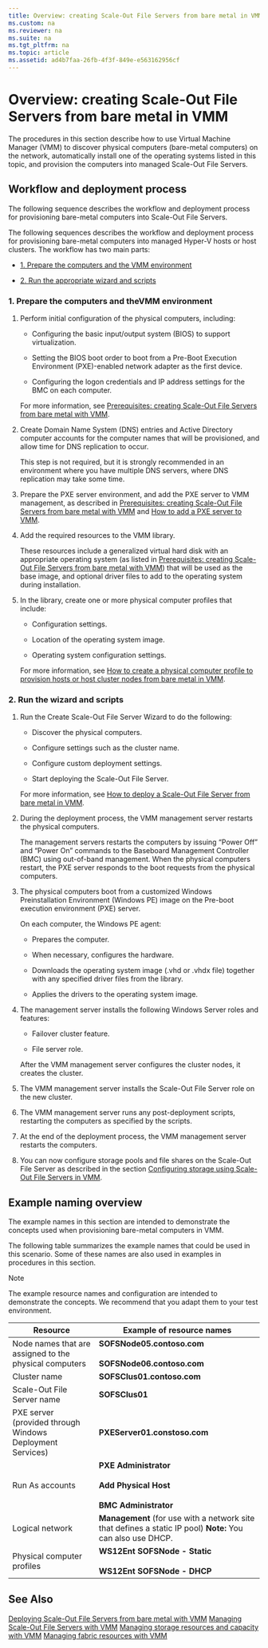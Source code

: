 ```yaml
---
title: Overview: creating Scale-Out File Servers from bare metal in VMM
ms.custom: na
ms.reviewer: na
ms.suite: na
ms.tgt_pltfrm: na
ms.topic: article
ms.assetid: ad4b7faa-26fb-4f3f-849e-e563162956cf
---
```

# Overview: creating Scale-Out File Servers from bare metal in VMM
The procedures in this section describe how to use Virtual Machine Manager (VMM) to discover physical computers (bare-metal computers) on the network, automatically install one of the operating systems listed in this topic, and provision the computers into managed Scale-Out File Servers.

## <a name="BKMK_workflow"></a>Workflow and deployment process
The following sequence describes the workflow and deployment process for provisioning bare-metal computers into Scale-Out File Servers.

The following sequences describes the workflow and deployment process for provisioning bare-metal computers into managed Hyper-V hosts or host clusters. The workflow has two main parts:

-   [1. Prepare the computers and the VMM environment](#BKMK_Prep)

-   [2. Run the appropriate wizard and scripts](#BKMK_Wiz)

### <a name="BKMK_Prep"></a>1. Prepare the computers and theVMM environment

1.  Perform initial configuration of the physical computers, including:

    -   Configuring the basic input/output system (BIOS) to support virtualization.

    -   Setting the BIOS boot order to boot from a Pre-Boot Execution Environment (PXE)-enabled network adapter as the first device.

    -   Configuring the logon credentials and IP address settings for the BMC on each computer.

    For more information, see [Prerequisites: creating Scale-Out File Servers from bare metal with VMM](Prerequisites--creating-Scale-Out-File-Servers-from-bare-metal-with-VMM.md).

2.  Create Domain Name System (DNS) entries and Active Directory computer accounts for the computer names that will be provisioned, and allow time for DNS replication to occur.

    This step is not required, but it is strongly recommended in an environment where you have multiple DNS servers, where DNS replication may take some time.

3.  Prepare the PXE server environment, and add the PXE server to VMM management, as described in [Prerequisites: creating Scale-Out File Servers from bare metal with VMM](Prerequisites--creating-Scale-Out-File-Servers-from-bare-metal-with-VMM.md) and [How to add a PXE server to VMM](How-to-add-a-PXE-server-to-VMM.md).

4.  Add the required resources to the VMM library.

    These resources include a generalized virtual hard disk with an appropriate operating system (as listed in [Prerequisites: creating Scale-Out File Servers from bare metal with VMM](Prerequisites--creating-Scale-Out-File-Servers-from-bare-metal-with-VMM.md)) that will be used as the base image, and optional driver files to add to the operating system during installation.

5.  In the library, create one or more physical computer profiles that include:

    -   Configuration settings.

    -   Location of the operating system image.

    -   Operating system configuration settings.

    For more information, see [How to create a physical computer profile to provision hosts or host cluster nodes from bare metal in VMM](How-to-create-a-physical-computer-profile-to-provision-hosts-or-host-cluster-nodes-from-bare-metal-in-VMM.md).

### <a name="BKMK_Wiz"></a>2. Run the wizard and scripts

1.  Run the  Create Scale-Out File Server Wizard to do the following:

    -   Discover the physical computers.

    -   Configure settings such as the cluster name.

    -   Configure custom deployment settings.

    -   Start deploying the Scale-Out File Server.

    For more information, see [How to deploy a Scale-Out File Server from bare metal in VMM](How-to-deploy-a-Scale-Out-File-Server-from-bare-metal-in-VMM.md).

2.  During the deployment process, the VMM management server restarts the physical computers.

    The management servers restarts the computers by issuing “Power Off” and “Power On” commands to the Baseboard Management Controller (BMC) using out-of-band management. When the physical computers restart, the PXE server responds to the boot requests from the physical computers.

3.  The physical computers boot from a customized Windows Preinstallation Environment (Windows PE) image on the Pre-boot execution environment (PXE) server.

    On each computer, the Windows PE agent:

    -   Prepares the computer.

    -   When necessary, configures the hardware.

    -   Downloads the operating system image (.vhd or .vhdx file) together with any specified driver files from the library.

    -   Applies the drivers to the operating system image.

4.  The management server installs the following Windows Server roles and features:

    -   Failover cluster feature.

    -   File server role.

    After the VMM management server configures the cluster nodes, it creates the cluster.

5.  The VMM management server installs the Scale-Out File Server role on the new cluster.

6.  The VMM management server runs any post-deployment scripts, restarting the computers as specified by the scripts.

7.  At the end of the deployment process, the VMM management server restarts the computers.

8.  You can now configure storage pools and file shares on the Scale-Out File Server as described in the section [Configuring storage using Scale-Out File Servers in VMM](Configuring-storage-using-Scale-Out-File-Servers-in-VMM.md).

## <a name="BKMK_example"></a>Example naming overview
The example names in this section are intended to demonstrate the concepts used when provisioning bare-metal computers in VMM.

The following table summarizes the example names that could be used in this scenario. Some of these names are also used in examples in procedures in this section.

> [!NOTE]
> The example resource names and configuration are intended to demonstrate the concepts. We recommend that you adapt them to your test environment.

|Resource|Example of resource names|
|------------|-----------------------------|
|Node names that are assigned to the physical computers|**SOFSNode05.contoso.com**<br /><br />**SOFSNode06.contoso.com**|
|Cluster name|**SOFSClus01.contoso.com**|
|Scale-Out File Server name|**SOFSClus01**|
|PXE server (provided through Windows Deployment Services)|**PXEServer01.constoso.com**|
|Run As accounts|**PXE Administrator**<br /><br />**Add Physical Host**<br /><br />**BMC Administrator**|
|Logical network|**Management** (for use with a network site that defines a static IP pool) **Note:** You can also use DHCP.|
|Physical computer profiles|**WS12Ent SOFSNode - Static**<br /><br />**WS12Ent SOFSNode - DHCP**|

## See Also
[Deploying Scale-Out File Servers from bare metal with VMM](Deploying-Scale-Out-File-Servers-from-bare-metal-with-VMM.md)
[Managing Scale-Out File Servers with VMM](Managing-Scale-Out-File-Servers-with-VMM.md)
[Managing storage resources and capacity with VMM](Managing-storage-resources-and-capacity-with-VMM.md)
[Managing fabric resources with VMM](Managing-fabric-resources-with-VMM.md)


